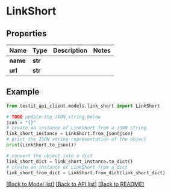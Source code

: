 # LinkShort


## Properties

Name | Type | Description | Notes
------------ | ------------- | ------------- | -------------
**name** | **str** |  | 
**url** | **str** |  | 

## Example

```python
from testit_api_client.models.link_short import LinkShort

# TODO update the JSON string below
json = "{}"
# create an instance of LinkShort from a JSON string
link_short_instance = LinkShort.from_json(json)
# print the JSON string representation of the object
print(LinkShort.to_json())

# convert the object into a dict
link_short_dict = link_short_instance.to_dict()
# create an instance of LinkShort from a dict
link_short_from_dict = LinkShort.from_dict(link_short_dict)
```
[[Back to Model list]](../README.md#documentation-for-models) [[Back to API list]](../README.md#documentation-for-api-endpoints) [[Back to README]](../README.md)



